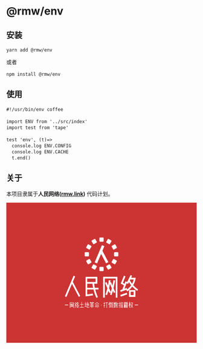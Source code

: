 <!-- 本文件由 ./readme.make.md 自动生成，请不要直接修改此文件 -->

# @rmw/env

##  安装

```
yarn add @rmw/env
```

或者

```
npm install @rmw/env
```

## 使用

```
#!/usr/bin/env coffee

import ENV from '../src/index'
import test from 'tape'

test 'env', (t)=>
  console.log ENV.CONFIG
  console.log ENV.CACHE
  t.end()

```

## 关于

本项目隶属于**人民网络([rmw.link](//rmw.link))** 代码计划。

![人民网络](https://raw.githubusercontent.com/rmw-link/logo/master/rmw.red.bg.svg)

